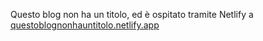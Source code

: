 Questo blog non ha un titolo, ed è ospitato tramite Netlify a [questoblognonhauntitolo.netlify.app](questoblognonhauntitolo.netlify.app)
